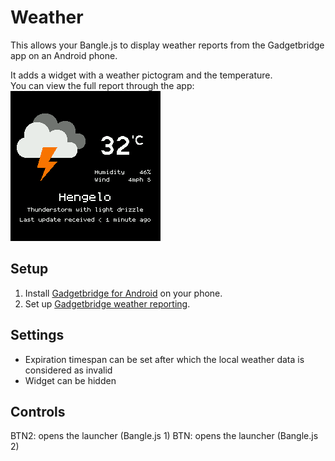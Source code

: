 # Weather

This allows your Bangle.js to display weather reports from the Gadgetbridge app on an Android phone.

It adds a widget with a weather pictogram and the temperature.   
You can view the full report through the app:   
![Screenshot](screenshot.png)

## Setup

1. Install [Gadgetbridge for Android](https://f-droid.org/packages/nodomain.freeyourgadget.gadgetbridge/) on your phone.
2. Set up [Gadgetbridge weather reporting](https://codeberg.org/Freeyourgadget/Gadgetbridge/wiki/Weather).

## Settings

* Expiration timespan can be set after which the local weather data is considered as invalid
* Widget can be hidden

## Controls

BTN2: opens the launcher (Bangle.js 1)
BTN: opens the launcher (Bangle.js 2)
